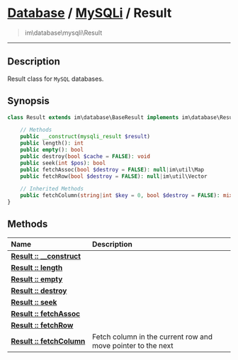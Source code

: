 # [Database](db.md) / [MySQLi](mysql.md) / Result
 > im\database\mysqli\Result
____

## Description
Result class for `MySQL` databases.

## Synopsis
```php
class Result extends im\database\BaseResult implements im\database\Result {

    // Methods
    public __construct(mysqli_result $result)
    public length(): int
    public empty(): bool
    public destroy(bool $cache = FALSE): void
    public seek(int $pos): bool
    public fetchAssoc(bool $destroy = FALSE): null|im\util\Map
    public fetchRow(bool $destroy = FALSE): null|im\util\Vector

    // Inherited Methods
    public fetchColumn(string|int $key = 0, bool $destroy = FALSE): mixed
}
```

## Methods
| Name | Description |
| :--- | :---------- |
| [__Result&nbsp;::&nbsp;\_\_construct__](mysql-Result-__construct.md) |  |
| [__Result&nbsp;::&nbsp;length__](mysql-Result-length.md) |  |
| [__Result&nbsp;::&nbsp;empty__](mysql-Result-empty.md) |  |
| [__Result&nbsp;::&nbsp;destroy__](mysql-Result-destroy.md) |  |
| [__Result&nbsp;::&nbsp;seek__](mysql-Result-seek.md) |  |
| [__Result&nbsp;::&nbsp;fetchAssoc__](mysql-Result-fetchAssoc.md) |  |
| [__Result&nbsp;::&nbsp;fetchRow__](mysql-Result-fetchRow.md) |  |
| [__Result&nbsp;::&nbsp;fetchColumn__](mysql-Result-fetchColumn.md) | Fetch column in the current row and move pointer to the next |
